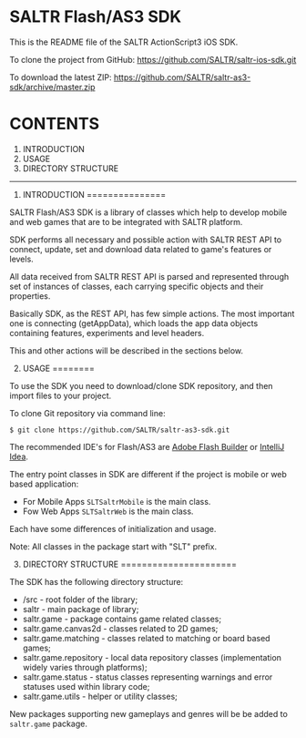 SALTR Flash/AS3 SDK
=============

This is the README file of the SALTR ActionScript3 iOS SDK.

To clone the project from GitHub:
<a href="https://github.com/SALTR/saltr-ios-sdk.git">https://github.com/SALTR/saltr-ios-sdk.git</a>

To download the latest ZIP:
<a href="https://github.com/SALTR/saltr-as3-sdk/archive/master.zip">https://github.com/SALTR/saltr-as3-sdk/archive/master.zip</a>


CONTENTS
========
1. INTRODUCTION
2. USAGE
3. DIRECTORY STRUCTURE

----

1. INTRODUCTION
===============

SALTR Flash/AS3 SDK is a library of classes which help to develop mobile and web
games that are to be integrated with SALTR platform.

SDK performs all necessary and possible action with SALTR REST API to connect, update, set 
and download data related to game's  features or levels.

All data received from SALTR REST API is parsed and represented through set of instances of classes,
each carrying specific objects and their properties.

Basically SDK, as the REST API, has few simple actions. The most important one is connecting (getAppData),
which loads the app data objects containing features, experiments and level headers.

This and other actions will be described in the sections below.


2. USAGE
========

To use the SDK you need to download/clone SDK repository, and then import files to your
project.

To clone Git repository via command line:
```
$ git clone https://github.com/SALTR/saltr-as3-sdk.git
```

The recommended IDE's for Flash/AS3 are <a href="http://www.adobe.com/products/flash-builder.html">Adobe Flash Builder</a> or <a href="http://www.jetbrains.com/idea/">IntelliJ Idea</a>.

The entry point classes in SDK are different if the project is mobile or web based application:

- For Mobile Apps <code>SLTSaltrMobile</code> is the main class.
- Fow Web Apps <code>SLTSaltrWeb</code> is the main class.

Each have some differences of initialization and usage.

Note: All classes in the package start with "SLT" prefix.

3. DIRECTORY STRUCTURE
======================

The SDK has the following directory structure:

- /src - root folder of the library;
- saltr - main package of library;
- saltr.game - package contains game related classes;
- saltr.game.canvas2d - classes related to 2D games;
- saltr.game.matching - classes related to matching or board based games;
- saltr.game.repository - local data repository classes (implementation widely varies through platforms);
- saltr.game.status - status classes representing warnings and error statuses used within library code;
- saltr.game.utils - helper or utility classes;

New packages supporting new gameplays and genres will be be added to <code>saltr.game</code> package.

